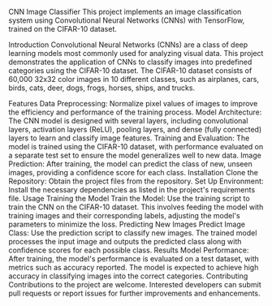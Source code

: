 CNN Image Classifier
This project implements an image classification system using Convolutional Neural Networks (CNNs) with TensorFlow, trained on the CIFAR-10 dataset.

Introduction
Convolutional Neural Networks (CNNs) are a class of deep learning models most commonly used for analyzing visual data. This project demonstrates the application of CNNs to classify images into predefined categories using the CIFAR-10 dataset. The CIFAR-10 dataset consists of 60,000 32x32 color images in 10 different classes, such as airplanes, cars, birds, cats, deer, dogs, frogs, horses, ships, and trucks.

Features
Data Preprocessing: Normalize pixel values of images to improve the efficiency and performance of the training process.
Model Architecture: The CNN model is designed with several layers, including convolutional layers, activation layers (ReLU), pooling layers, and dense (fully connected) layers to learn and classify image features.
Training and Evaluation: The model is trained using the CIFAR-10 dataset, with performance evaluated on a separate test set to ensure the model generalizes well to new data.
Image Prediction: After training, the model can predict the class of new, unseen images, providing a confidence score for each class.
Installation
Clone the Repository: Obtain the project files from the repository.
Set Up Environment: Install the necessary dependencies as listed in the project's requirements file.
Usage
Training the Model
Train the Model: Use the training script to train the CNN on the CIFAR-10 dataset. This involves feeding the model with training images and their corresponding labels, adjusting the model's parameters to minimize the loss.
Predicting New Images
Predict Image Class: Use the prediction script to classify new images. The trained model processes the input image and outputs the predicted class along with confidence scores for each possible class.
Results
Model Performance: After training, the model's performance is evaluated on a test dataset, with metrics such as accuracy reported. The model is expected to achieve high accuracy in classifying images into the correct categories.
Contributing
Contributions to the project are welcome. Interested developers can submit pull requests or report issues for further improvements and enhancements.
